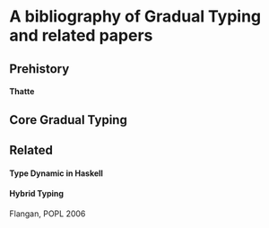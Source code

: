 # A bibliography of Gradual Typing and related papers

## Prehistory

#### Thatte

## Core Gradual Typing
## Related

#### Type Dynamic in Haskell
#### Hybrid Typing
Flangan, POPL 2006

